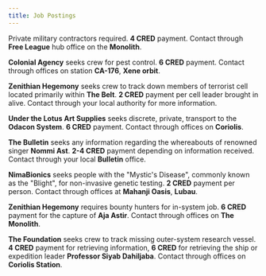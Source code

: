 ```yaml
---
title: Job Postings
---
```


Private military contractors required. **4 CRED** payment. Contact through **Free League** hub office on the **Monolith**.

**Colonial Agency** seeks crew for pest control. **6 CRED** payment. Contact through offices on station **CA-176**, **Xene orbit**.

**Zenithian Hegemony** seeks crew to track down members of terrorist cell located primarily within **The Belt**. **2 CRED** payment per cell leader brought in alive. Contact through your local authority for more information.

**Under the Lotus Art Supplies** seeks discrete, private, transport to the **Odacon System**. **6 CRED** payment. Contact through offices on **Coriolis**.

**The Bulletin** seeks any information regarding the whereabouts of renowned singer **Nommi Ast**. **2-4 CRED** payment depending on information received. Contact through your local **Bulletin** office.

**NimaBionics** seeks people with the "Mystic's Disease", commonly known as the "Blight", for non-invasive genetic testing. **2 CRED** payment per person. Contact through offices at **Mahanji Oasis**, **Lubau**.

**Zenithian Hegemony** requires bounty hunters for in-system job. **6 CRED** payment for the capture of **Aja Astir**. Contact through offices on **The Monolith**.

**The Foundation** seeks crew to track missing outer-system research vessel. **4 CRED** payment for retrieving information, **6 CRED** for retrieving the ship or expedition leader **Professor Siyab Dahiljaba**. Contact through offices on **Coriolis Station**.

